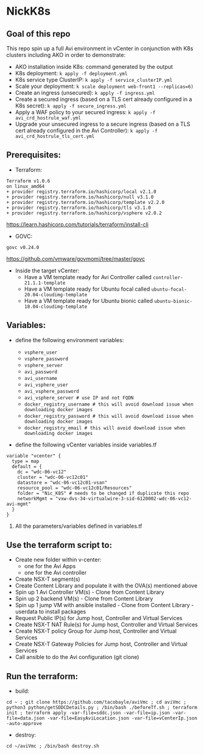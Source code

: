 # NickK8s

## Goal of this repo
This repo spin up a full Avi environment in vCenter in conjunction with K8s clusters including AKO in order to demonstrate:
- AKO installation inside K8s: command generated by the output
- K8s deployment:  ```k apply -f deployment.yml```
- K8s service type ClusterIP: ```k apply -f service_clusterIP.yml```
- Scale your deployment: ```k scale deployment web-front1 --replicas=6)```
- Create an ingress (unsecured): ```k apply -f ingress.yml```
- Create a secured ingress (based on a TLS cert already configured in a K8s secret): ```k apply -f secure_ingress.yml```
- Apply a WAF policy to your secured ingress: ```k apply -f avi_crd_hostrule_waf.yml```
- Upgrade your unsecured ingress to a secure ingress (based on a TLS cert already configured in the Avi Controller): ```k apply -f avi_crd_hostrule_tls_cert.yml```


## Prerequisites:
- Terraform:
```shell
Terraform v1.0.6
on linux_amd64
+ provider registry.terraform.io/hashicorp/local v2.1.0
+ provider registry.terraform.io/hashicorp/null v3.1.0
+ provider registry.terraform.io/hashicorp/template v2.2.0
+ provider registry.terraform.io/hashicorp/tls v3.1.0
+ provider registry.terraform.io/hashicorp/vsphere v2.0.2
```
https://learn.hashicorp.com/tutorials/terraform/install-cli

- GOVC:
```shell
govc v0.24.0
```
https://github.com/vmware/govmomi/tree/master/govc

- Inside the target vCenter:
  - Have a VM template ready for Avi Controller called ```controller-21.1.1-template```
  - Have a VM template ready for Ubuntu focal called ```ubuntu-focal-20.04-cloudimg-template```
  - Have a VM template ready for Ubuntu bionic called ```ubuntu-bionic-18.04-cloudimg-template```


## Variables:
- define the following environment variables:
  - ```vsphere_user```
  - ```vsphere_password```
  - ```vsphere_server```
  - ```avi_password```
  - ```avi_username```
  - ```avi_vsphere_user```
  - ```avi_vsphere_password```
  - ```avi_vsphere_server # use IP and not FQDN```
  - ```docker_registry_username # this will avoid download issue when downloading docker images```
  - ```docker_registry_password # this will avoid download issue when downloading docker images```
  - ```docker_registry_email # this will avoid download issue when downloading docker images```

- define the following vCenter variables inside variables.tf
```
variable "vcenter" {
  type = map
  default = {
    dc = "wdc-06-vc12"
    cluster = "wdc-06-vc12c01"
    datastore = "wdc-06-vc12c01-vsan"
    resource_pool = "wdc-06-vc12c01/Resources"
    folder = "Nic_K8S" # needs to be changed if duplicate this repo
    networkMgmt = "vxw-dvs-34-virtualwire-3-sid-6120002-wdc-06-vc12-avi-mgmt"
  }
}
```


1. All the parameters/variables defined in variables.tf

## Use the terraform script to:
- Create new folder within v-center:
    - one for the Avi Apps
    - one for the Avi controller
- Create NSX-T segment(s)
- Create Content Library and populate it with the OVA(s) mentioned above 
- Spin up 1 Avi Controller VM(s) - Clone from Content Library
- Spin up 2 backend VM(s) - Clone from Content Library
- Spin up 1 jump VM with ansible installed  - Clone from Content Library - userdata to install packages
- Request Public IP(s) for Jump host, Controller and Virtual Services
- Create NSX-T NAT Rule(s) for Jump host, Controller and Virtual Services
- Create NSX-T policy Group for Jump host, Controller and Virtual Services
- Create NSX-T Gateway Policies for Jump host, Controller and Virtual Services
- Call ansible to do the Avi configuration (git clone)

## Run the terraform:
- build:
```
cd ~ ; git clone https://github.com/tacobayle/aviVmc ; cd aviVmc ; python3 python/getSDDCDetails.py ; /bin/bash ./beforeTf.sh ; terraform init ; terraform apply -var-file=sddc.json -var-file=ip.json -var-file=data.json -var-file=EasyAviLocation.json -var-file=vCenterIp.json -auto-approve
```
- destroy:
```
cd ~/aviVmc ; /bin/bash destroy.sh
```